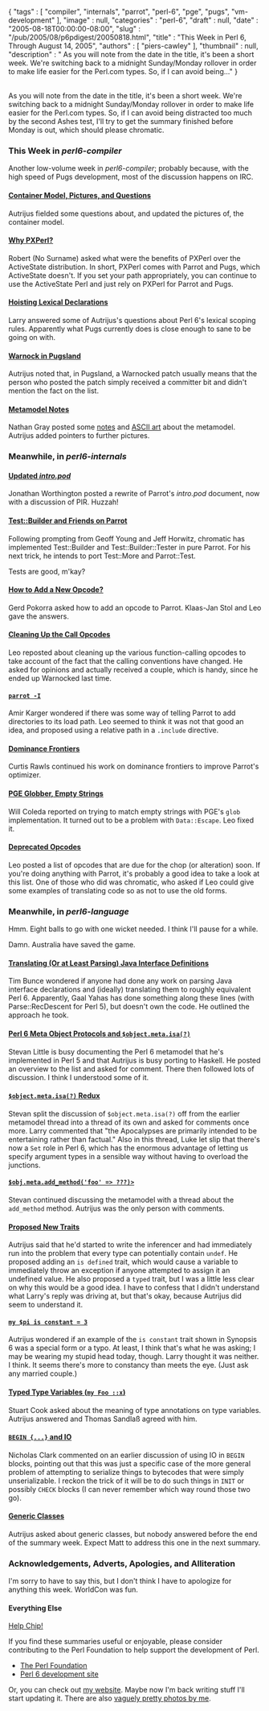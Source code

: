 {
   "tags" : [
      "compiler",
      "internals",
      "parrot",
      "perl-6",
      "pge",
      "pugs",
      "vm-development"
   ],
   "image" : null,
   "categories" : "perl-6",
   "draft" : null,
   "date" : "2005-08-18T00:00:00-08:00",
   "slug" : "/pub/2005/08/p6pdigest/20050818.html",
   "title" : "This Week in Perl 6, Through August 14, 2005",
   "authors" : [
      "piers-cawley"
   ],
   "thumbnail" : null,
   "description" : " As you will note from the date in the title, it's been a short week. We're switching back to a midnight Sunday/Monday rollover in order to make life easier for the Perl.com types. So, if I can avoid being..."
}





\
As you will note from the date in the title, it's been a short week.
We're switching back to a midnight Sunday/Monday rollover in order to
make life easier for the Perl.com types. So, if I can avoid being
distracted too much by the second Ashes test, I'll try to get the
summary finished before Monday is out, which should please chromatic.

### This Week in *perl6-compiler*

Another low-volume week in *perl6-compiler*; probably because, with the
high speed of Pugs development, most of the discussion happens on IRC.

#### [Container Model, Pictures, and Questions](http://groups.google.com/groups?threadm=20050806162158.GB2263@aut.dyndns.org)

Autrijus fielded some questions about, and updated the pictures of, the
container model.

#### [Why PXPerl?](http://groups.google.com/groups?threadm=20050808125840.22956.qmail@lists.develooper.com)

Robert (No Surname) asked what were the benefits of PXPerl over the
ActiveState distribution. In short, PXPerl comes with Parrot and Pugs,
which ActiveState doesn't. If you set your path appropriately, you can
continue to use the ActiveState Perl and just rely on PXPerl for Parrot
and Pugs.

#### [Hoisting Lexical Declarations](http://groups.google.com/groups?threadm=20050809193348.GA27323@wall.org)

Larry answered some of Autrijus's questions about Perl 6's lexical
scoping rules. Apparently what Pugs currently does is close enough to
sane to be going on with.

#### [Warnock in Pugsland](http://groups.google.com/groups?threadm=20050811040041.GB56898@aut.dyndns.org)

Autrijus noted that, in Pugsland, a Warnocked patch usually means that
the person who posted the patch simply received a committer bit and
didn't mention the fact on the list.

#### [Metamodel Notes](http://pugscode.org/images/metamodel.png)

Nathan Gray posted some
[notes](http://groups.google.com/groups?threadm=20050811193918.GB12852@vs2.capwiz.com)
and [ASCII
art](http://groups.google.com/groups?threadm=20050812170838.GA820@aut.dyndns.org)
about the metamodel. Autrijus added pointers to further pictures.

### Meanwhile, in *perl6-internals*

#### [Updated *intro.pod*](http://groups.google.com/groups?threadm=01bf01c59ba4$384dc5d0$0200a8c0@SERVER)

Jonathan Worthington posted a rewrite of Parrot's *intro.pod* document,
now with a discussion of PIR. Huzzah!

#### [Test::Builder and Friends on Parrot](http://groups.google.com/groups?threadm=1123570251.22403.70.camel@localhost)

Following prompting from Geoff Young and Jeff Horwitz, chromatic has
implemented Test::Builder and Test::Builder::Tester in pure Parrot. For
his next trick, he intends to port Test::More and Parrot::Test.

Tests are good, m'kay?

#### [How to Add a New Opcode?](http://groups.google.com/groups?threadm=1123573276.8867.6.camel@lgerd.hrz.uni-siegen.de)

Gerd Pokorra asked how to add an opcode to Parrot. Klaas-Jan Stol and
Leo gave the answers.

#### [Cleaning Up the Call Opcodes](http://groups.google.com/groups?threadm=42FA0FFB.6090605@toetsch.at)

Leo reposted about cleaning up the various function-calling opcodes to
take account of the fact that the calling conventions have changed. He
asked for opinions and actually received a couple, which is handy, since
he ended up Warnocked last time.

#### [`parrot -I`](http://groups.google.com/groups?threadm=d113603e0508101127396ed8c7@mail.gmail.com)

Amir Karger wondered if there was some way of telling Parrot to add
directories to its load path. Leo seemed to think it was not that good
an idea, and proposed using a relative path in a `.include` directive.

#### [Dominance Frontiers](http://groups.google.com/groups?threadm=45ec99fc050810182530001652@mail.gmail.com)

Curtis Rawls continued his work on dominance frontiers to improve
Parrot's optimizer.

#### [PGE Globber, Empty Strings](http://groups.google.com/groups?threadm=rt-3.0.11-36882-119083.2.43242787217334@perl.org)

Will Coleda reported on trying to match empty strings with PGE's `glob`
implementation. It turned out to be a problem with `Data::Escape`. Leo
fixed it.

#### [Deprecated Opcodes](http://groups.google.com/groups?threadm=42FDF124.2090502@toetsch.at)

Leo posted a list of opcodes that are due for the chop (or alteration)
soon. If you're doing anything with Parrot, it's probably a good idea to
take a look at this list. One of those who did was chromatic, who asked
if Leo could give some examples of translating code so as not to use the
old forms.

### Meanwhile, in *perl6-language*

Hmm. Eight balls to go with one wicket needed. I think I'll pause for a
while.

Damn. Australia have saved the game.

#### [Translating (Or at Least Parsing) Java Interface Definitions](http://article.gmane.org/gmane.comp.lang.perl.perl6.language/4554)

Tim Bunce wondered if anyone had done any work on parsing Java interface
declarations and (ideally) translating them to roughly equivalent Perl
6. Apparently, Gaal Yahas has done something along these lines (with
Parse::RecDescent for Perl 5), but doesn't own the code. He outlined the
approach he took.

#### [Perl 6 Meta Object Protocols and `$object.meta.isa(?)`](http://article.gmane.org/gmane.comp.lang.perl.perl6.language/4558)

Stevan Little is busy documenting the Perl 6 metamodel that he's
implemented in Perl 5 and that Autrijus is busy porting to Haskell. He
posted an overview to the list and asked for comment. There then
followed lots of discussion. I think I understood some of it.

#### [`$object.meta.isa(?)` Redux](http://article.gmane.org/gmane.comp.lang.perl.perl6.language/4574)

Stevan split the discussion of `$object.meta.isa(?)` off from the
earlier metamodel thread into a thread of its own and asked for comments
once more. Larry commented that "the Apocalypses are primarily intended
to be entertaining rather than factual." Also in this thread, Luke let
slip that there's now a `Set` role in Perl 6, which has the enormous
advantage of letting us specify argument types in a sensible way without
having to overload the junctions.

#### [`$obj.meta.add_method('foo' => ???)>`](http://article.gmane.org/gmane.comp.lang.perl.perl6.language/4576)

Stevan continued discussing the metamodel with a thread about the
`add_method` method. Autrijus was the only person with comments.

#### [Proposed New Traits](http://article.gmane.org/gmane.comp.lang.perl.perl6.language/4588)

Autrijus said that he'd started to write the inferencer and had
immediately run into the problem that every type can potentially contain
`undef`. He proposed adding an `is defined` trait, which would cause a
variable to immediately throw an exception if anyone attempted to assign
it an undefined value. He also proposed a `typed` trait, but I was a
little less clear on why this would be a good idea. I have to confess
that I didn't understand what Larry's reply was driving at, but that's
okay, because Autrijus did seem to understand it.

#### [`my $pi is constant = 3`](http://article.gmane.org/gmane.comp.lang.perl.perl6.language/4600)

Autrijus wondered if an example of the `is constant` trait shown in
Synopsis 6 was a special form or a typo. At least, I think that's what
he was asking; I may be wearing my stupid head today, though. Larry
thought it was neither. I think. It seems there's more to constancy than
meets the eye. (Just ask any married couple.)

#### [Typed Type Variables (`my Foo ::x`)](http://article.gmane.org/gmane.comp.lang.perl.perl6.language/4625)

Stuart Cook asked about the meaning of type annotations on type
variables. Autrijus answered and Thomas Sandlaß agreed with him.

#### [`BEGIN {...}` and IO](http://www.mail-archive.com/perl6-language@perl.org/msg21349.html)

Nicholas Clark commented on an earlier discussion of using IO in `BEGIN`
blocks, pointing out that this was just a specific case of the more
general problem of attempting to serialize things to bytecodes that were
simply unserializable. I reckon the trick of it will be to do such
things in `INIT` or possibly `CHECK` blocks (I can never remember which
way round those two go).

#### [Generic Classes](http://article.gmane.org/gmane.comp.lang.perl.perl6.language/4658)

Autrijus asked about generic classes, but nobody answered before the end
of the summary week. Expect Matt to address this one in the next
summary.

### Acknowledgements, Adverts, Apologies, and Alliteration

I'm sorry to have to say this, but I don't think I have to apologize for
anything this week. WorldCon was fun.

#### Everything Else

[Help Chip!](http://www.geeksunite.net/)

If you find these summaries useful or enjoyable, please consider
contributing to the Perl Foundation to help support the development of
Perl.

-   [The Perl Foundation](http://donate.perl-foundation.org/)
-   [Perl 6 development site](http://dev.perl.org/perl6/)

Or, you can check out [my website](http://www.bofh.org.uk/). Maybe now
I'm back writing stuff I'll start updating it. There are also [vaguely
pretty photos by me](http://www.flickr.com/photos/pdcawley).


